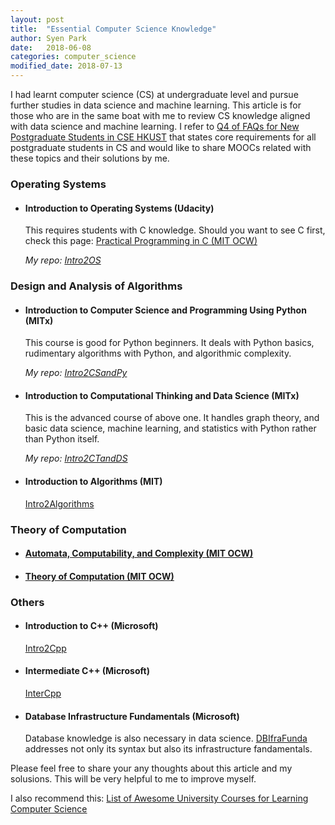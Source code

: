 ```yaml
---
layout: post
title:  "Essential Computer Science Knowledge"
author: Syen Park
date:   2018-06-08
categories: computer_science
modified_date: 2018-07-13
---
```


I had learnt computer science (CS) at undergraduate level and pursue further studies in data science and machine learning. This article is for those who are in the same boat with me to review CS knowledge aligned with data science and machine learning. I refer to [Q4 of FAQs for New Postgraduate Students in CSE HKUST](https://www.cse.ust.hk/pg/newStudents/#preparation) that states core requirements for all postgraduate students in CS and would like to share MOOCs related with these topics and their solutions by me.

### __Operating Systems__
- #### Introduction to Operating Systems (Udacity)
    This requires students with C knowledge. Should you want to see C first, check this page: [Practical Programming in C (MIT OCW)](https://ocw.mit.edu/courses/electrical-engineering-and-computer-science/6-087-practical-programming-in-c-january-iap-2010/)

    *My repo: [Intro2OS](https://github.com/syenpark/Intro2OS)*

### __Design and Analysis of Algorithms__
- #### Introduction to Computer Science and Programming Using Python (MITx)
    This course is good for Python beginners. It deals with Python basics, rudimentary algorithms with Python, and algorithmic complexity.

    *My repo: [Intro2CSandPy](https://github.com/syenpark/Intro2CSandPy)*

- #### Introduction to Computational Thinking and Data Science (MITx)
    This is the advanced course of above one. It handles graph theory, and basic data science, machine learning, and statistics with Python rather than Python itself.

    *My repo: [Intro2CTandDS](https://github.com/syenpark/Intro2CTandDS)*

- #### Introduction to Algorithms (MIT)
    [Intro2Algorithms](https://courses.csail.mit.edu/6.006/fall11/notes.shtml)

### __Theory of Computation__
- #### [Automata, Computability, and Complexity (MIT OCW)](https://ocw.mit.edu/courses/electrical-engineering-and-computer-science/6-045j-automata-computability-and-complexity-spring-2011/) 

- #### [Theory of Computation (MIT OCW)](https://ocw.mit.edu/courses/mathematics/18-404j-theory-of-computation-fall-2006/)

### __Others__
- #### Introduction to C++ (Microsoft)
    [Intro2Cpp](https://www.edx.org/course/introduction-to-c-0)

- #### Intermediate C++ (Microsoft)
    [InterCpp](https://www.edx.org/course/intermediate-c-0)

- #### Database Infrastructure Fundamentals (Microsoft)
    Database knowledge is also necessary in data science. [DBIfraFunda](https://courses.edx.org/courses/course-v1:Microsoft+DAT242x+2T2018/course/) addresses not only its syntax but also its infrastructure fandamentals.

Please feel free to share your any thoughts about this article and my solusions. This will be very helpful to me to improve myself.

I also recommend this: [List of Awesome University Courses for Learning Computer Science](https://github.com/prakhar1989/awesome-courses#introduction-to-cs)
